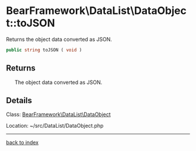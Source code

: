 # BearFramework\DataList\DataObject::toJSON

Returns the object data converted as JSON.

```php
public string toJSON ( void )
```

## Returns

&nbsp;&nbsp;&nbsp;&nbsp;&nbsp;&nbsp;The object data converted as JSON.

## Details

Class: [BearFramework\DataList\DataObject](bearframework.datalist.dataobject.class.md)

Location: ~/src/DataList/DataObject.php

---

[back to index](index.md)

